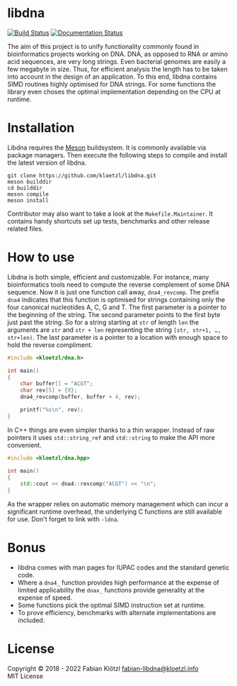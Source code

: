 # libdna

[![Build Status](https://travis-ci.org/kloetzl/libdna.svg?branch=master)](https://travis-ci.org/kloetzl/libdna)
[![Documentation Status](https://readthedocs.org/projects/libdna/badge/?version=latest)](https://libdna.readthedocs.io/en/latest/?badge=latest)

The aim of this project is to unify functionality commonly found in bioinformatics projects working on DNA. DNA, as opposed to RNA or amino acid sequences, are very long strings. Even bacterial genomes are easily a few megabyte in size. Thus, for efficient analysis the length has to be taken into account in the design of an application. To this end, libdna contains SIMD routines highly optimised for DNA strings. For some functions the library even choses the optimal implementation depending on the CPU at runtime.

# Installation

Libdna requires the [Meson](https://mesonbuild.com/) buildsystem. It is commonly available via package managers. Then execute the following steps to compile and install the latest version of libdna.

    git clone https://github.com/kloetzl/libdna.git
    meson builddir
    cd builddir
    meson compile
    meson install

Contributor may also want to take a look at the `Makefile.Maintainer`. It contains handy shortcuts set up tests, benchmarks and other release related files.

# How to use

Libdna is both simple, efficient and customizable. For instance, many bioinformatics tools need to compute the reverse complement of some DNA sequence. Now it is just one function call away, `dna4_revcomp`. The prefix `dna4` indicates that this function is optimised for strings containing only the four canonical nucleotides A, C, G and T. The first parameter is a pointer to the beginning of the string. The second parameter points to the first byte just past the string. So for a string starting at `str` of length `len` the arguments are `str` and `str + len` representing the string `[str, str+1, …, str+len)`. The last parameter is a pointer to a location with enough space to hold the reverse compliment.

```C
#include <kloetzl/dna.h>

int main()
{
	char buffer[] = "ACGT";
	char rev[5] = {0};
	dna4_revcomp(buffer, buffer + 4, rev);

	printf("%s\n", rev);
}
```

In C++ things are even simpler thanks to a thin wrapper. Instead of raw pointers it uses `std::string_ref` and `std::string` to make the API more convenient.

```C++
#include <kloetzl/dna.hpp>

int main()
{
	std::cout << dna4::revcomp("ACGT") << "\n";
}
```

As the wrapper relies on automatic memory management which can incur a significant runtime overhead, the underlying C functions are still available for use. Don't forget to link with `-ldna`.

# Bonus

- libdna comes with man pages for IUPAC codes and the standard genetic code.
- Where a `dna4_` function provides high performance at the expense of limited applicability the `dnax_` functions provide generality at the expense of speed.
- Some functions pick the optimal SIMD instruction set at runtime.
- To prove efficiency, benchmarks with alternate implementations are included.

# License

Copyright © 2018 - 2022 Fabian Klötzl <fabian-libdna@kloetzl.info>  
MIT License
